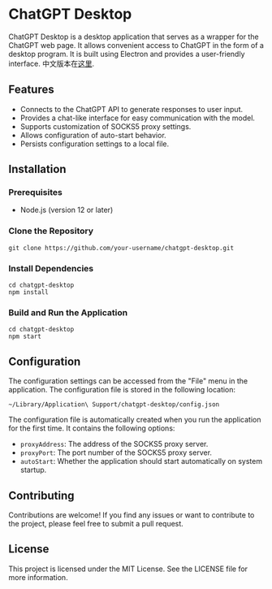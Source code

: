 # ChatGPT Desktop

ChatGPT Desktop is a desktop application that serves as a wrapper for the ChatGPT web page. It allows convenient access to ChatGPT in the form of a desktop program. It is built using Electron and provides a user-friendly interface. 中文版本在[这里](./README.md).

## Features

- Connects to the ChatGPT API to generate responses to user input.
- Provides a chat-like interface for easy communication with the model.
- Supports customization of SOCKS5 proxy settings.
- Allows configuration of auto-start behavior.
- Persists configuration settings to a local file.

## Installation

### Prerequisites

- Node.js (version 12 or later)

### Clone the Repository

```shell
git clone https://github.com/your-username/chatgpt-desktop.git

```

### Install Dependencies

```shell
cd chatgpt-desktop
npm install
```
### Build and Run the Application

```shell
cd chatgpt-desktop
npm start
```

## Configuration
The configuration settings can be accessed from the "File" menu in the application. The configuration file is stored in the following location:

```shell
~/Library/Application\ Support/chatgpt-desktop/config.json
```

The configuration file is automatically created when you run the application for the first time. It contains the following options:

- `proxyAddress`: The address of the SOCKS5 proxy server.
- `proxyPort`: The port number of the SOCKS5 proxy server.
- `autoStart`: Whether the application should start automatically on system startup.


## Contributing
Contributions are welcome! If you find any issues or want to contribute to the project, please feel free to submit a pull request.


## License
This project is licensed under the MIT License. See the LICENSE file for more information.

